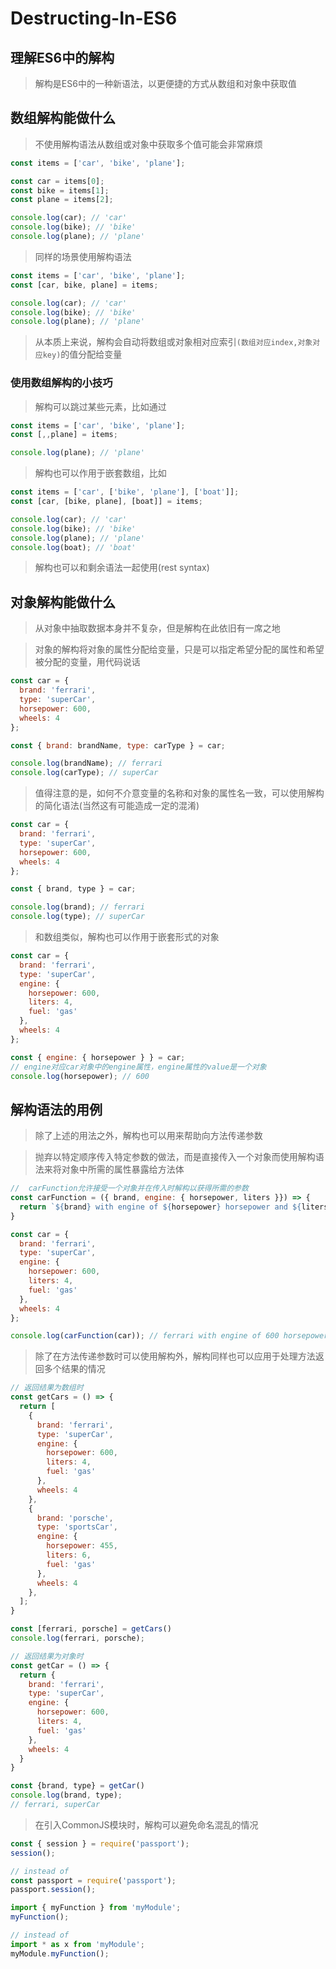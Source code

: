 # Destructing-In-ES6

## 理解ES6中的解构

> 解构是ES6中的一种新语法，以更便捷的方式从数组和对象中获取值

## 数组解构能做什么

> 不使用解构语法从数组或对象中获取多个值可能会非常麻烦

```javascript
const items = ['car', 'bike', 'plane'];

const car = items[0];
const bike = items[1];
const plane = items[2];

console.log(car); // 'car'
console.log(bike); // 'bike'
console.log(plane); // 'plane'
```

> 同样的场景使用解构语法

```javascript
const items = ['car', 'bike', 'plane'];
const [car, bike, plane] = items;

console.log(car); // 'car'
console.log(bike); // 'bike'
console.log(plane); // 'plane'
```

> 从本质上来说，解构会自动将数组或对象相对应索引`(数组对应index,对象对应key)`的值分配给变量

### 使用数组解构的小技巧

> 解构可以跳过某些元素，比如通过

```javascript
const items = ['car', 'bike', 'plane'];
const [,,plane] = items;

console.log(plane); // 'plane'
```

> 解构也可以作用于嵌套数组，比如

```javascript
const items = ['car', ['bike', 'plane'], ['boat']];
const [car, [bike, plane], [boat]] = items;

console.log(car); // 'car'
console.log(bike); // 'bike'
console.log(plane); // 'plane'
console.log(boat); // 'boat'
```

> 解构也可以和剩余语法一起使用(rest syntax)

## 对象解构能做什么

> 从对象中抽取数据本身并不复杂，但是解构在此依旧有一席之地

> 对象的解构将对象的属性分配给变量，只是可以指定希望分配的属性和希望被分配的变量，用代码说话

```javascript
const car = {
  brand: 'ferrari',
  type: 'superCar',
  horsepower: 600,
  wheels: 4
};

const { brand: brandName, type: carType } = car;

console.log(brandName); // ferrari
console.log(carType); // superCar
```

> 值得注意的是，如何不介意变量的名称和对象的属性名一致，可以使用解构的简化语法(当然这有可能造成一定的混淆)

```javascript
const car = {
  brand: 'ferrari',
  type: 'superCar',
  horsepower: 600,
  wheels: 4
};

const { brand, type } = car;

console.log(brand); // ferrari
console.log(type); // superCar
```

> 和数组类似，解构也可以作用于嵌套形式的对象

```javascript
const car = {
  brand: 'ferrari',
  type: 'superCar',
  engine: { 
    horsepower: 600,
    liters: 4,
    fuel: 'gas'
  },
  wheels: 4
};

const { engine: { horsepower } } = car;
// engine对应car对象中的engine属性，engine属性的value是一个对象
console.log(horsepower); // 600
```

## 解构语法的用例

> 除了上述的用法之外，解构也可以用来帮助向方法传递参数

> 抛弃以特定顺序传入特定参数的做法，而是直接传入一个对象而使用解构语法来将对象中所需的属性暴露给方法体

```javascript
//  carFunction允许接受一个对象并在传入时解构以获得所需的参数
const carFunction = ({ brand, engine: { horsepower, liters }}) => {
  return `${brand} with engine of ${horsepower} horsepower and ${liters} liters`
}

const car = {
  brand: 'ferrari',
  type: 'superCar',
  engine: {
    horsepower: 600,
    liters: 4,
    fuel: 'gas'
  },
  wheels: 4
};

console.log(carFunction(car)); // ferrari with engine of 600 horsepower and 4 liters
```

> 除了在方法传递参数时可以使用解构外，解构同样也可以应用于处理方法返回多个结果的情况

```javascript
// 返回结果为数组时
const getCars = () => {
  return [
    {
      brand: 'ferrari',
      type: 'superCar',
      engine: {
        horsepower: 600,
        liters: 4,
        fuel: 'gas'
      },
      wheels: 4
    },
    {
      brand: 'porsche',
      type: 'sportsCar',
      engine: {
        horsepower: 455,
        liters: 6,
        fuel: 'gas'
      },
      wheels: 4
    },
  ];
}

const [ferrari, porsche] = getCars()
console.log(ferrari, porsche);
```

```javascript
// 返回结果为对象时
const getCar = () => {
  return {
    brand: 'ferrari',
    type: 'superCar',
    engine: {
      horsepower: 600,
      liters: 4,
      fuel: 'gas'
    },
    wheels: 4
  }
}

const {brand, type} = getCar()
console.log(brand, type);
// ferrari, superCar
```

> 在引入CommonJS模块时，解构可以避免命名混乱的情况

```javascript
const { session } = require('passport');
session();

// instead of
const passport = require('passport');
passport.session();
```

```typescript
import { myFunction } from 'myModule';
myFunction();

// instead of
import * as x from 'myModule';
myModule.myFunction();
```
